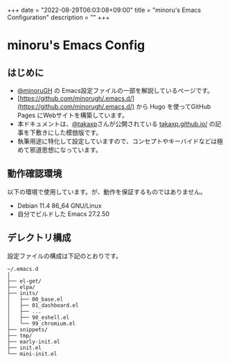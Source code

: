 +++
date = "2022-08-29T06:03:08+09:00"
title = "minoru's Emacs Configuration"
description = ""
+++
# minoru's Emacs Config

## はじめに
* [@minoruGH](https://twitter.com/minorugh)  の Emacs設定ファイルの一部を解説しているページです。
* [https://github.com/minorugh/.emacs.d/](https://github.com/minorugh/.emacs.d/) から
Hugo を使ってGitHub Pages にWebサイトを構築しています。
* 本ドキュメントは、[@takaxp](https://twitter.com/takaxp)さんが公開されている [takaxp.github.io/](https://takaxp.github.io/init.html) の記事を下敷きにした模倣版です。
* 執筆用途に特化して設定していますので、コンセプトやキーバイドなどは極めて邪道思想になっています。

## 動作確認環境
以下の環境で使用しています。が、動作を保証するものではありません。

* Debian 11.4  86_64 GNU/Linux
* 自分でビルドした Emacs 27.2.50

## デレクトリ構成
設定ファイルの構成は下記のとおりです。

```shellsession
~/.emacs.d
│
├── el-get/
├── elpa/
├── inits/
│   ├── 00_base.el
│   ├── 01_dashboard.el
│   ├── ...
│   ├── 90_eshell.el
│   └── 99_chromium.el
├── snippets/
├── tmp/
├── early-init.el
├── init.el
└── mini-init.el

```

